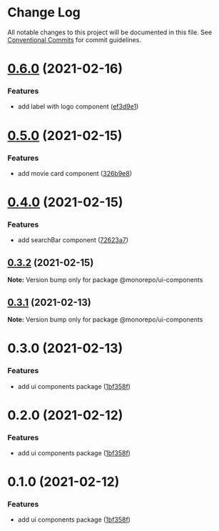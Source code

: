 # Change Log

All notable changes to this project will be documented in this file.
See [Conventional Commits](https://conventionalcommits.org) for commit guidelines.

# [0.6.0](https://github.com/emunhoz/find-movies/compare/@monorepo/ui-components@0.5.0...@monorepo/ui-components@0.6.0) (2021-02-16)


### Features

* add label with logo component ([ef3d9e1](https://github.com/emunhoz/find-movies/commit/ef3d9e1225a198fcfe7bbeb88b963afc8804dd46))





# [0.5.0](https://github.com/emunhoz/find-movies/compare/@monorepo/ui-components@0.4.0...@monorepo/ui-components@0.5.0) (2021-02-15)


### Features

* add movie card component ([326b9e8](https://github.com/emunhoz/find-movies/commit/326b9e85b8e8d5243c0268ed1898821710aea5f7))





# [0.4.0](https://github.com/emunhoz/find-movies/compare/@monorepo/ui-components@0.3.2...@monorepo/ui-components@0.4.0) (2021-02-15)


### Features

* add searchBar component ([72623a7](https://github.com/emunhoz/find-movies/commit/72623a78ad0a0f5ccc2fc9cde4aa53c9482336d5))





## [0.3.2](https://github.com/emunhoz/find-movies/compare/@monorepo/ui-components@0.3.1...@monorepo/ui-components@0.3.2) (2021-02-15)

**Note:** Version bump only for package @monorepo/ui-components





## [0.3.1](https://github.com/emunhoz/find-movies/compare/@monorepo/ui-components@0.3.0...@monorepo/ui-components@0.3.1) (2021-02-13)

**Note:** Version bump only for package @monorepo/ui-components





# 0.3.0 (2021-02-13)


### Features

* add ui components package ([1bf358f](https://github.com/emunhoz/find-movies/commit/1bf358fb0891a84d79ea2d8382a2cfb1a008e34e))





# 0.2.0 (2021-02-12)


### Features

* add ui components package ([1bf358f](https://github.com/emunhoz/monorepo-boilerplate/commit/1bf358fb0891a84d79ea2d8382a2cfb1a008e34e))





# 0.1.0 (2021-02-12)


### Features

* add ui components package ([1bf358f](https://github.com/emunhoz/monorepo-boilerplate/commit/1bf358fb0891a84d79ea2d8382a2cfb1a008e34e))
